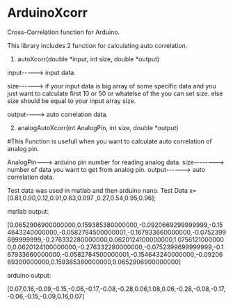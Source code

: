# ArduinoXcorr
Cross-Correlation function for Arduino.

This library includes 2 function for calculating auto correlation.


1. autoXcorr(double *input, int size, double *output)

input-----> input data.

size------> if your input data is big array of some specific data and you just want to calculate first 10 or 50 or whatelse of the you can set size.
            else size should be equal to your input array size.
            
output----> auto correlation data.



2. analogAutoXcorr(int AnalogPin, int size, double *output)

#This Function is usefull when you want to calculate auto correlation of analog pin.

AnalogPin---> arduino pin number for reading analog data.
size--------> number of data you want to get from analog pin.
output------> auto correlation data.



Test data was used in matlab and then arduino nano.
Test Data x=[0.81,0.90,0.12,0.91,0.63,0.097 ,0.27,0.54,0.95,0.96];

matlab output: 

[0.0652906900000000,0.159385380000000,-0.0920669299999999,-0.154643240000000,-0.0582784500000001,-0.167933660000000,-0.0752399699999999,-0.276332280000000,0.0620124100000000,1.07561210000000,0.0620124100000000,-0.276332280000000,-0.0752399699999999,-0.167933660000000,-0.0582784500000001,-0.154643240000000,-0.0920669300000000,0.159385380000000,0.0652906900000000]

arduino output:

[0.07,0.16,-0.09,-0.15,-0.06,-0.17,-0.08,-0.28,0.06,1.08,0.06,-0.28,-0.08,-0.17,-0.06,-0.15,-0.09,0.16,0.07]


